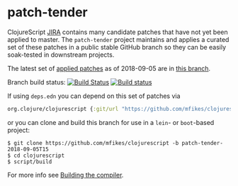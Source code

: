 # patch-tender
ClojureScript [JIRA](https://dev.clojure.org/jira/browse/CLJS) contains many candidate patches that have not yet been applied to master.
The `patch-tender` project maintains and applies a curated set of these patches in a public stable GitHub branch so they can be easily soak-tested in downstream projects.

The latest set of [applied patches](https://github.com/clojure/clojurescript/compare/master...mfikes:patch-tender-2018-09-05T15) as of 2018-09-05 are in [this branch](https://github.com/mfikes/clojurescript/commits/patch-tender-2018-09-05T15).

Branch build status: [![Build Status](https://travis-ci.org/mfikes/clojurescript.svg?branch=patch-tender-2018-09-05T15)](https://travis-ci.org/mfikes/clojurescript) [![Build status](https://ci.appveyor.com/api/projects/status/oggs1yydb8c2t6pa/branch/patch-tender-2018-09-05T15?svg=true)](https://ci.appveyor.com/project/mfikes/clojurescript/branch/patch-tender-2018-09-05T15)

If using `deps.edn` you can depend on this set of patches via
```clojure
org.clojure/clojurescript {:git/url "https://github.com/mfikes/clojurescript" :sha "687caa946f27e35880a45bb7ac8894e4d066be29"}
```

or you can clone and build this branch for use in a `lein`- or `boot`-based project:

```
$ git clone https://github.com/mfikes/clojurescript -b patch-tender-2018-09-05T15
$ cd clojurescript
$ script/build
```
For more info see [Building the compiler](https://clojurescript.org/community/building).
